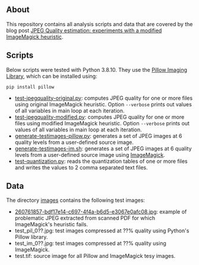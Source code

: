 ## About

This repository contains all analysis scripts and data that are covered by the blog post [JPEG Quality estimation: experiments with a modified ImageMagick heuristic](https://www.bitsgalore.org/2024/10/23/jpeg-quality-estimation-experiments-with-a-modified-imagemagick-heuristic).

## Scripts

Below scripts were tested with Python 3.8.10. They use the [Pillow Imaging Library](https://python-pillow.org/), which can be installed using:

```
pip install pillow
```

- [test-jpegquality-original.py](./test-jpegquality-original.py): computes JPEG quality for one or more files using original ImageMagick heuristic. Option `--verbose` prints out values of all variables in main loop at each iteration.
- [test-jpegquality-modified.py](./test-jpegquality-modified.py): computes JPEG quality for one or more files using modified ImageMagick heuristic. Option `--verbose` prints out values of all variables in main loop at each iteration.
- [generate-testimages-pillow.py](./generate-testimages-pillow.py): generates a set of JPEG images at 6 quality levels from a user-defined source image.
- [generate-testimages-im.sh](./generate-testimages-im.sh): generates a set of JPEG images at 6 quality levels from a user-defined source image using [ImageMagick](https://imagemagick.org/).
- [test-quantization.py](./test-quantization.py): reads the quantization tables of one or more files and writes the values to 2 comma separated text files.

## Data

The directory [images](./images/) contains the following test images:

- [260761857-bdf17e14-c697-4f4a-b6d5-e3067e0afc08.jpg](./images/260761857-bdf17e14-c697-4f4a-b6d5-e3067e0afc08.jpg): example of problematic JPEG extracted from scanned PDF for which ImageMagick's heuristic fails. 
- test_pil_0??.jpg: test images compressed at ??% quality using Python's Pillow library.
- test_im_0??.jpg: test images compressed at ??% quality using ImageMagick.
- test.tif: source image for all Pillow and ImageMagick tesy images.
